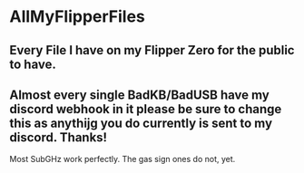 # AllMyFlipperFiles
Every File I have on my Flipper Zero for the public to have.
--------------------------------------------------------------
Almost every single BadKB/BadUSB have my discord webhook in it
please be sure to change this as anythijg you do currently is
sent to my discord. Thanks!
--------------------------------------------------------------
Most SubGHz work perfectly. The gas sign ones do not, yet.